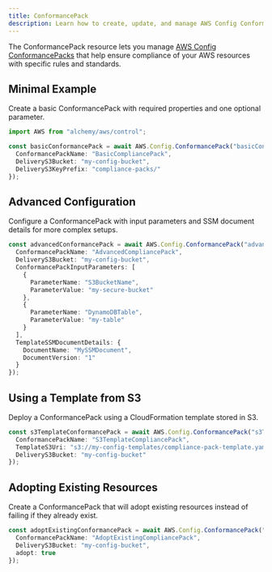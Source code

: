 ```yaml
---
title: ConformancePack
description: Learn how to create, update, and manage AWS Config ConformancePacks using Alchemy Cloud Control.
---
```


The ConformancePack resource lets you manage [AWS Config ConformancePacks](https://docs.aws.amazon.com/config/latest/userguide/) that help ensure compliance of your AWS resources with specific rules and standards.

## Minimal Example

Create a basic ConformancePack with required properties and one optional parameter.

```ts
import AWS from "alchemy/aws/control";

const basicConformancePack = await AWS.Config.ConformancePack("basicConformancePack", {
  ConformancePackName: "BasicCompliancePack",
  DeliveryS3Bucket: "my-config-bucket",
  DeliveryS3KeyPrefix: "compliance-packs/"
});
```

## Advanced Configuration

Configure a ConformancePack with input parameters and SSM document details for more complex setups.

```ts
const advancedConformancePack = await AWS.Config.ConformancePack("advancedConformancePack", {
  ConformancePackName: "AdvancedCompliancePack",
  DeliveryS3Bucket: "my-config-bucket",
  ConformancePackInputParameters: [
    {
      ParameterName: "S3BucketName",
      ParameterValue: "my-secure-bucket"
    },
    {
      ParameterName: "DynamoDBTable",
      ParameterValue: "my-table"
    }
  ],
  TemplateSSMDocumentDetails: {
    DocumentName: "MySSMDocument",
    DocumentVersion: "1"
  }
});
```

## Using a Template from S3

Deploy a ConformancePack using a CloudFormation template stored in S3.

```ts
const s3TemplateConformancePack = await AWS.Config.ConformancePack("s3TemplateConformancePack", {
  ConformancePackName: "S3TemplateCompliancePack",
  TemplateS3Uri: "s3://my-config-templates/compliance-pack-template.yaml",
  DeliveryS3Bucket: "my-config-bucket"
});
```

## Adopting Existing Resources

Create a ConformancePack that will adopt existing resources instead of failing if they already exist.

```ts
const adoptExistingConformancePack = await AWS.Config.ConformancePack("adoptExistingConformancePack", {
  ConformancePackName: "AdoptExistingCompliancePack",
  DeliveryS3Bucket: "my-config-bucket",
  adopt: true
});
```